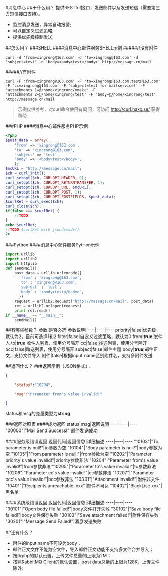 #消息中心
##干什么用？
提供RESTful接口，发送邮件以及发送短信（需要第三方短信接口支持）。
* 监控消息发送，异常自动报警;
* 可以自定义过滤策略;
* 提供优先级控制发送;

##怎么用？
###SHELL
####消息中心邮件服务SHELL示例
#####//没有附件
```Shell
curl -d 'from=xingrong@163.com' -d 'to=xingrong@163.com' -d 'subject=test' -d 'body=<body>test</body>' http://message.cn/mail
```
#####//有附件
```Shell
curl -F 'from=xingrong@163.com' -F 'to=xingrong@163.com;test@163.com' -F 'cc=xingrong@163.com' -F 'subject=test for mailservice!' -F 'attachments_1=@/home/xingrong/ymake' -F 'attachments_2=@/home/xingrong/test' -F 'body=@/home/xingrong/test' http://message.cn/mail
```
>示例仅供参考，对curl命令使用有疑问，可访问 http://curl.haxx.se/ 获得帮助

###PHP
####消息中心邮件服务PHP示例
```php
<?php
$post_data = array(
    'from' => 'xingrong@163.com',
    'to' => 'xingrong@163.com',
    'subject' => 'test',
    'body' => '<body>test</body>',
    );
$mcURL = "http://message.cn/mail";
$ch = curl_init();
curl_setopt($ch, CURLOPT_HEADER, 0);
curl_setopt($ch, CURLOPT_RETURNTRANSFER, 1);
curl_setopt($ch, CURLOPT_URL, $mcURL);
curl_setopt($ch, CURLOPT_POST, 1);
curl_setopt($ch, CURLOPT_POSTFIELDS, $post_data);
$curlRet = curl_exec($ch);
curl_close($ch);
if(false === $curlRet) {
    //TODO
}
echo $curlRet;
//TODO $curlRet with jsondecode()
?>
```

###Python
####消息中心邮件服务Python示例
```python
import urllib
import urllib2
import httplib
def sendMail():
    post_data = urllib.urlencode({
      'from' : 'xingrong@163.com',
      'to' : 'xingrong@163.com',
      'subject' : 'test',
      'body' : '<body>test</body>',
      })
    request = urllib2.Request("http://message.cn/mail", post_data)
    ret = urllib2.urlopen(request)
    print ret.read()
if __name__ == "__main__":
    sendMail()
```

##有哪些参数？
参数|是否必选|参数说明
----|----|----
priority|false|优先级，默认为2，目前可选择1和2
filter|false|自定义过滤策略，默认为0
from|**true**|发件人
to|**true**|收件人列表，使用分号隔开
cc|false|抄送列表，使用分号隔开
bcc|false|暗送列表，使用分号隔开
subject|false|邮件主题
body|**true**|邮件正文，支持文件导入
附件|false|根据input name区别附件名，支持多附件发送

##返回什么？
###返回示例（JSON格式）：
```json
{

    "status":"10204",

    "msg":"Parameter from's value invalid!"

}
```
status和msg的变量类型为**string**

###返回对照表
####成功返回
status|msg|返回说明
----|----|----
"00000"|"Mail Send Success!"|邮件发送成功

####服务级错误返回
返回代码|返回信息|详细描述
----|----|----
"10103"|"To parameter is null!"|to参数为空
"10104"|"Body parameter is null!"|body参数为空
"10105"|"From parameter is null!"|from参数为空
"10202"|"Parameter priority's value invalid!"|priority参数非法
"10204"|"Parameter from's value invalid!"|from参数非法
"10205"|"Parameter to's value invalid!"|to参数非法
"10206"|"Parameter cc's value invalid!"|cc参数非法
"10207"|"Parameter bcc's value invalid!"|bcc参数非法
"10301"|"Attachment invalid!"|附件非文件
"10401"|"Recipients unreachable: xxx"|邮件不可达
"10402"|"BlackList: xxx"|黑名单

####系统级错误返回
返回代码|返回信息|详细描述
----|----|----
"30101"|"Open body file failed!"|body文件打开失败
"30102"|"Save body file failed!"|body文件保存失败
"30103"|"Save attachment failed!"|附件保存失败
"30201"|"Message Send Failed!"|消息发送失败

##还有什么？
* 附件的input name不可设为body；
* 邮件正文文件不能为空文件，导入邮件正文功能不支持多文件合并导入；
* 按照php的默认设置，上传文件总量的上限为2M；
* 按照RabbitMQ Client的默认设置，post data总量的上限为128K，上传文件除外;
